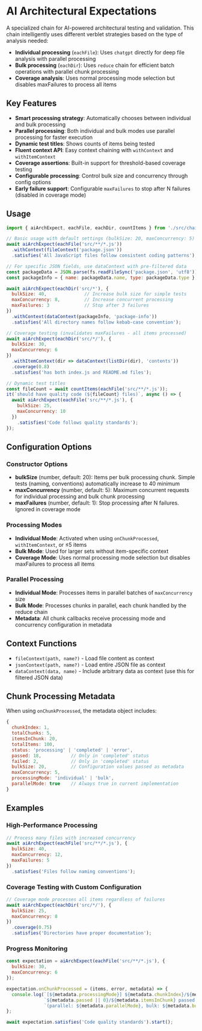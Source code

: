 # AI Architectural Expectations

A specialized chain for AI-powered architectural testing and validation. This chain intelligently uses different verblet strategies based on the type of analysis needed:

- **Individual processing** (`eachFile`): Uses `chatgpt` directly for deep file analysis with parallel processing
- **Bulk processing** (`eachDir`): Uses `reduce` chain for efficient batch operations with parallel chunk processing
- **Coverage analysis**: Uses normal processing mode selection but disables maxFailures to process all items

## Key Features

- **Smart processing strategy**: Automatically chooses between individual and bulk processing
- **Parallel processing**: Both individual and bulk modes use parallel processing for faster execution
- **Dynamic test titles**: Shows counts of items being tested
- **Fluent context API**: Easy context chaining with `withContext` and `withItemContext`
- **Coverage assertions**: Built-in support for threshold-based coverage testing
- **Configurable processing**: Control bulk size and concurrency through config options
- **Early failure support**: Configurable `maxFailures` to stop after N failures (disabled in coverage mode)

## Usage

```javascript
import { aiArchExpect, eachFile, eachDir, countItems } from './src/chains/ai-arch-expect/index.js';

// Basic usage with default settings (bulkSize: 20, maxConcurrency: 5)
await aiArchExpect(eachFile('src/**/*.js'))
  .withContext(fileContext('package.json'))
  .satisfies('All JavaScript files follow consistent coding patterns');

// For specific JSON fields, use dataContext with pre-filtered data
const packageData = JSON.parse(fs.readFileSync('package.json', 'utf8'));
const packageInfo = { name: packageData.name, type: packageData.type };

await aiArchExpect(eachDir('src/*'), {
  bulkSize: 40,              // Increase bulk size for simple tests
  maxConcurrency: 8,         // Increase concurrent processing
  maxFailures: 3             // Stop after 3 failures
})
  .withContext(dataContext(packageInfo, 'package-info'))
  .satisfies('All directory names follow kebab-case convention');

// Coverage testing (invalidates maxFailures - all items processed)
await aiArchExpect(eachDir('src/*/'), {
  bulkSize: 30,
  maxConcurrency: 6
})
  .withItemContext(dir => dataContext(listDir(dir), 'contents'))
  .coverage(0.8)
  .satisfies('has both index.js and README.md files');

// Dynamic test titles
const fileCount = await countItems(eachFile('src/**/*.js'));
it(`should have quality code (${fileCount} files)`, async () => {
  await aiArchExpect(eachFile('src/**/*.js'), {
    bulkSize: 25,
    maxConcurrency: 10
  })
    .satisfies('Code follows quality standards');
});
```

## Configuration Options

### Constructor Options
- **bulkSize** (number, default: 20): Items per bulk processing chunk. Simple tests (naming, conventions) automatically increase to 40 minimum
- **maxConcurrency** (number, default: 5): Maximum concurrent requests for individual processing and bulk chunk processing
- **maxFailures** (number, default: 1): Stop processing after N failures. Ignored in coverage mode

### Processing Modes
- **Individual Mode**: Activated when using `onChunkProcessed`, `withItemContext`, or ≤5 items
- **Bulk Mode**: Used for larger sets without item-specific context
- **Coverage Mode**: Uses normal processing mode selection but disables maxFailures to process all items

### Parallel Processing
- **Individual Mode**: Processes items in parallel batches of `maxConcurrency` size
- **Bulk Mode**: Processes chunks in parallel, each chunk handled by the reduce chain
- **Metadata**: All chunk callbacks receive processing mode and concurrency configuration in metadata

## Context Functions

- `fileContext(path, name?)` - Load file content as context
- `jsonContext(path, name?)` - Load entire JSON file as context
- `dataContext(data, name)` - Include arbitrary data as context (use this for filtered JSON data)

## Chunk Processing Metadata

When using `onChunkProcessed`, the metadata object includes:
```javascript
{
  chunkIndex: 1,
  totalChunks: 5,
  itemsInChunk: 20,
  totalItems: 100,
  status: 'processing' | 'completed' | 'error',
  passed: 18,           // Only in 'completed' status
  failed: 2,            // Only in 'completed' status
  bulkSize: 20,         // Configuration values passed as metadata
  maxConcurrency: 5,
  processingMode: 'individual' | 'bulk',
  parallelMode: true    // Always true in current implementation
}
```

## Examples

### High-Performance Processing
```javascript
// Process many files with increased concurrency
await aiArchExpect(eachFile('src/**/*.js'), {
  bulkSize: 40,
  maxConcurrency: 12,
  maxFailures: 5
})
  .satisfies('Files follow naming conventions');
```

### Coverage Testing with Custom Configuration
```javascript
// Coverage mode processes all items regardless of failures
await aiArchExpect(eachDir('src/*/'), {
  bulkSize: 25,
  maxConcurrency: 8
})
  .coverage(0.75)
  .satisfies('Directories have proper documentation');
```

### Progress Monitoring
```javascript
const expectation = aiArchExpect(eachFile('src/**/*.js'), {
  bulkSize: 30,
  maxConcurrency: 6
});

expectation.onChunkProcessed = (items, error, metadata) => {
  console.log(`[${metadata.processingMode}] ${metadata.chunkIndex}/${metadata.totalChunks} - ` +
              `${metadata.passed || 0}/${metadata.itemsInChunk} passed ` +
              `(parallel: ${metadata.parallelMode}, bulk: ${metadata.bulkSize})`);
};

await expectation.satisfies('Code quality standards').start();
```